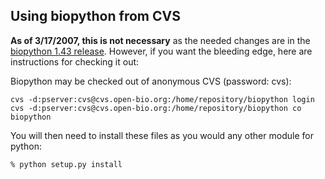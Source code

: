 ## Using biopython from CVS ##

**As of 3/17/2007, this is not necessary** as the needed changes are in the [biopython 1.43 release](http://biopython.org/wiki/Download).  However, if you want the bleeding edge, here are instructions for checking it out:

Biopython may be checked out of anonymous CVS (password: cvs):
```
cvs -d:pserver:cvs@cvs.open-bio.org:/home/repository/biopython login
cvs -d:pserver:cvs@cvs.open-bio.org:/home/repository/biopython co biopython
```

You will then need to install these files as you would any other module for python:

```
% python setup.py install
```

